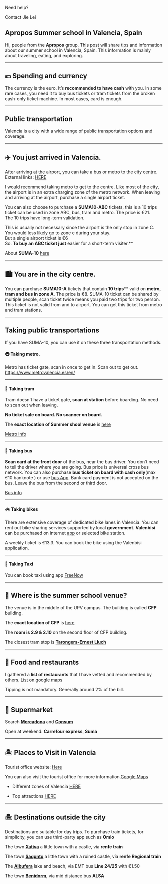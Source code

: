 Need help?

Contact Jie Lei 

**Apropos Summer school in Valencia, Spain**
---


Hi, people from the **Apropos** group. This post will share tips and information about our summer school in Valencia, Spain.
This information is mainly about traveling, eating, and exploring.


---
## 💶 Spending and currency 
The currency is the euro. 
It’s **recommended to have cash** with you.
In some rare cases, you need it to buy bus tickets or tram tickets from the broken cash-only ticket machine. In most cases, card is enough.

---
## Public transportation 

Valencia is a city with a wide range of public transportation options and coverage. 

---

## ✈️ You just arrived in Valencia.
After arriving at the airport, you can take a bus or metro to the city centre. 
External links: [HERE](https://www.valencia-cityguide.com/tourist-information/transport/transport-from-the-airport-to-the-city.html)

I would recommend taking metro to get to the centre. 
Like most of the city, the airport is in an extra charging zone of the metro network. When leaving and arriving at the airport, purchase a single airport ticket. 

You can also choose to purchase a **SUMA10-ABC** tickets, this is a 10 trips ticket can be used in zone ABC, bus, tram and metro. The price is €21.  
The 10 trips have long-term validation. 

This is usually not necessary since the airport is the only stop in zone C. You would less likely go to zone c during your stay.  
But a single airport ticket is €6   
So. **To buy **an** ABC ticket just** easier for a short-term visiter.**


About **SUMA-10** [here]( https://www.metrovalencia.es/en/communications/what-is-suma/)

---

## 🏙️ You are in the city centre.

You can purchase **SUMA10-A** tickets that contain **10 trips**** valid on **metro, tram and bus in zone A**. The price is €8.
SUMA-10 ticket can be shared by multiple people, scan ticket twice means you paid two trips for two person. 
This ticket is not valid from and to airport. 
You can get this ticket from metro and tram stations. 

---

## Taking public transportations
If you have SUMA-10, you can use it on these three transportation methods.

#### 🚇 Taking metro. 
Metro has ticket gate, scan in once to get in. Scan out to get out.  
https://www.metrovalencia.es/en/

---

#### 🚋 Taking tram 

Tram doesn't have a ticket gate, **scan at station** before boarding. No need to scan out when leaving. 

**No ticket sale on board. No scanner on board.** 

The **exact location of Summer shool venue** is [here](https://g.page/UPVCFP?share)

[Metro info](https://www.metrovalencia.es/en/)

---

#### 🚌 Taking bus 
**Scan card at the front door** of the bus, near the bus driver. 
You don’t need to tell the driver where you are going. Bus price is universal cross bus network. 
You can also purchase **bus ticket on board with cash only**(max €10 banknote ) or use [bus App](https://www.emtvalencia.es/app.php). 
Bank card payment is not accepted on the bus. Leave the bus from the second or third door. 

[Bus info](https://www.emtvalencia.es/ciudadano/index.php)

---

#### 🚲 Taking bikes 
There are extensive coverage of dedicated bike lanes in Valencia. 
You can rent out bike sharing services supported by local **government**. 
**Valenbisi** can be purchased on internet [app](https://www.valenbisi.es/en/home) or selected bike station. 

A weekly ticket is €13.3. 
You can book the bike using the Valenbisi application. 

---


#### 🚕 Taking Taxi

You can book taxi using app [FreeNow](https://www.free-now.com/es/)


---
## 🏫 **Where is the summer school venue?**

The venue is in the middle of the UPV campus. The building is called **CFP** building. 

The **exact location of CFP** is [here](https://g.page/UPVCFP?share)

The **room is  2.9 & 2.10** on the second floor of CFP building. 

The closest tram stop is [**Tarongers-Ernest Lluch**](https://goo.gl/maps/YhdDfnmoFLoW9QmB8)


---


## 🥘 Food and restaurants 

I gathered a **list of restaurants** that I have vetted and recommended by others. 
[List on google maps](https://www.google.com/maps/placelists/list/-cezeKbvQd2w56Hv-pX_Rw)

Tipping is not mandatory. 
Generally around 2% of the bill. 

---


## 🛒 Supermarket 
Search [**Mercadona**](https://info.mercadona.es/en/supermercados) 
and [**Consum**](https://www.consum.es/en/)



Open at weekend: **Carrefour express**,  **Suma**


---
## 🏝️ Places to Visit in Valencia

Tourist office website: [Here](https://www.visitvalencia.com/en)

You can also visit the tourist office for more information.[Google Maps](https://www.google.es/maps/search/Tourist+Information+valencia/@39.4765895,-0.4014255,13z)

- Different zones of Valencia [HERE](https://www.visitvalencia.com/en/what-to-see-valencia/neighbourhoods-and-areas-valencia)

- Top attractions [HERE](https://www.visitvalencia.com/en/what-to-see-valencia/top-valencia-attractions)

---

## 🏝️ Destinations outside the city


Destinations are suitable for day trips. 
To purchase train tickets, for simplicity, you can use third-party app such as **Omio** 

The town [**Xativa**](https://goo.gl/maps/mPMAtoWF4HySg8cy8) a little town with a castle, via **renfe train** 


The town [**Sagunto**](https://goo.gl/maps/4Rz25xocQKdobJmA9) a little town with a ruined castle, vía **renfe Regional train** 



The [**Albufera**](https://g.page/miradoralbuferapaseosenbarca?share) lake and beach, via EMT bus **Line 24/25** with €1.50 



The town [**Benidorm**](https://goo.gl/maps/YNUWzqswG4xcLnvw7), via mid distance bus **ALSA**

